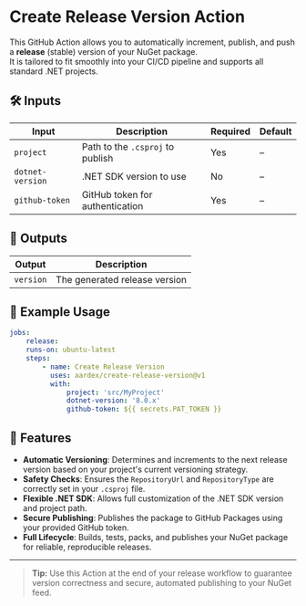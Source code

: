 # Create Release Version Action

This GitHub Action allows you to automatically increment, publish, and push a **release** (stable) version of your NuGet package.  
It is tailored to fit smoothly into your CI/CD pipeline and supports all standard .NET projects.

## 🛠️ Inputs

| Input           | Description                             | Required | Default |
|-----------------|-----------------------------------------|----------|---------|
| `project`       | Path to the `.csproj` to publish        | Yes      | –       |
| `dotnet-version`| .NET SDK version to use                 | No       | –       |
| `github-token`  | GitHub token for authentication         | Yes      | –       |

## 🎁 Outputs

| Output    | Description                     |
|-----------|---------------------------------|
| `version` | The generated release version   |

## 📝 Example Usage

```yaml 
jobs: 
    release: 
    runs-on: ubuntu-latest 
    steps: 
        - name: Create Release Version 
          uses: aardex/create-release-version@v1 
          with: 
              project: 'src/MyProject' 
              dotnet-version: '8.0.x' 
              github-token: ${{ secrets.PAT_TOKEN }}
```

## 🚀 Features

- **Automatic Versioning**: Determines and increments to the next release version based on your project's current versioning strategy.
- **Safety Checks**: Ensures the `RepositoryUrl` and `RepositoryType` are correctly set in your `.csproj` file.
- **Flexible .NET SDK**: Allows full customization of the .NET SDK version and project path.
- **Secure Publishing**: Publishes the package to GitHub Packages using your provided GitHub token.
- **Full Lifecycle**: Builds, tests, packs, and publishes your NuGet package for reliable, reproducible releases.

---

> **Tip:** Use this Action at the end of your release workflow to guarantee version correctness and secure, automated publishing to your NuGet feed.